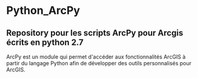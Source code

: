 # Python_ArcPy
## Repository pour les scripts ArcPy  pour Arcgis écrits en python 2.7
ArcPy est un module qui permet d'accéder aux fonctionnalités ArcGIS à partir du langage Python afin de développer des outils personnalisés pour ArcGIS.
